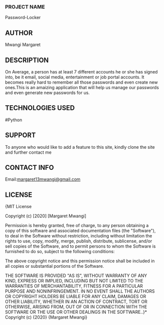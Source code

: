 ### PROJECT NAME
Password-Locker 

## AUTHOR
Mwangi Margaret
## DESCRIPTION
On Average, a person has at least 7 different accounts he or she has signed into, be it email, social media, entertainment or job portal accounts. It becomes really hard to remember all those passwords and even create new ones.This is an amaizing application that will help us manage our passwords and even generate new passwords for us. 

## TECHNOLOGIES USED
#Python
## SUPPORT 
To anyone who would like to add a feature to this site, kindly clone the site  and further contact me
## CONTACT INFO
Email:margaret13mwangi@gmail.com
## LICENSE
{MIT License

Copyright (c) [2020] [Margaret Mwangi]

Permission is hereby granted, free of charge, to any person obtaining a copy of this software and associated documentation files (the "Software"), to deal in the Software without restriction, including without limitation the rights to use, copy, modify, merge, publish, distribute, sublicense, and/or sell copies of the Software, and to permit persons to whom the Software is furnished to do so, subject to the following conditions:

The above copyright notice and this permission notice shall be included in all copies or substantial portions of the Software.

THE SOFTWARE IS PROVIDED "AS IS", WITHOUT WARRANTY OF ANY KIND, EXPRESS OR IMPLIED, INCLUDING BUT NOT LIMITED TO THE WARRANTIES OF MERCHANTABILITY, FITNESS FOR A PARTICULAR PURPOSE AND NONINFRINGEMENT. IN NO EVENT SHALL THE AUTHORS OR COPYRIGHT HOLDERS BE LIABLE FOR ANY CLAIM, DAMAGES OR OTHER LIABILITY, WHETHER IN AN ACTION OF CONTRACT, TORT OR OTHERWISE, ARISING FROM, OUT OF OR IN CONNECTION WITH THE SOFTWARE OR THE USE OR OTHER DEALINGS IN THE SOFTWARE..}* Copyright (c) {2020} {Margaret Mwangi}
  
